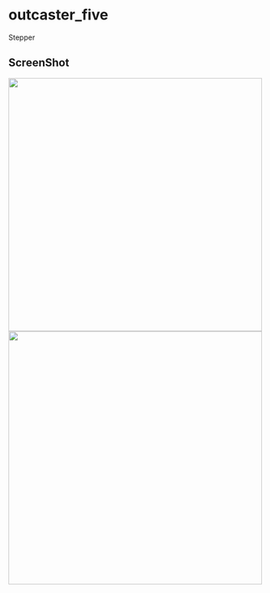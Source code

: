 # outcaster_five

Stepper

## ScreenShot

<img src = "https://user-images.githubusercontent.com/122794880/213918333-c2a03513-4186-4108-b11c-eac0c57a476c.jpeg" height="500px"/>
<img src = "https://user-images.githubusercontent.com/122794880/213918329-312fb59d-42ab-496c-a450-92e7b3b9cf8c.jpeg" height="500px"/>


